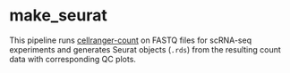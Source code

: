 # make_seurat

This pipeline runs [cellranger-count](https://support.10xgenomics.com/single-cell-gene-expression/software/pipelines/latest/using/count) on FASTQ files for scRNA-seq experiments and generates Seurat objects (`.rds`) from the resulting count data with corresponding QC plots. 


